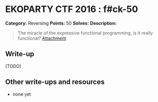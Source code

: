 # EKOPARTY CTF 2016 : f#ck-50

**Category:** Reversing
**Points:** 50
**Solves:**
**Description:**

> The miracle of the expressive functional programming, is it really functional?
> [Attachment](rev50.zip)

## Write-up

(TODO)

## Other write-ups and resources

* none yet
